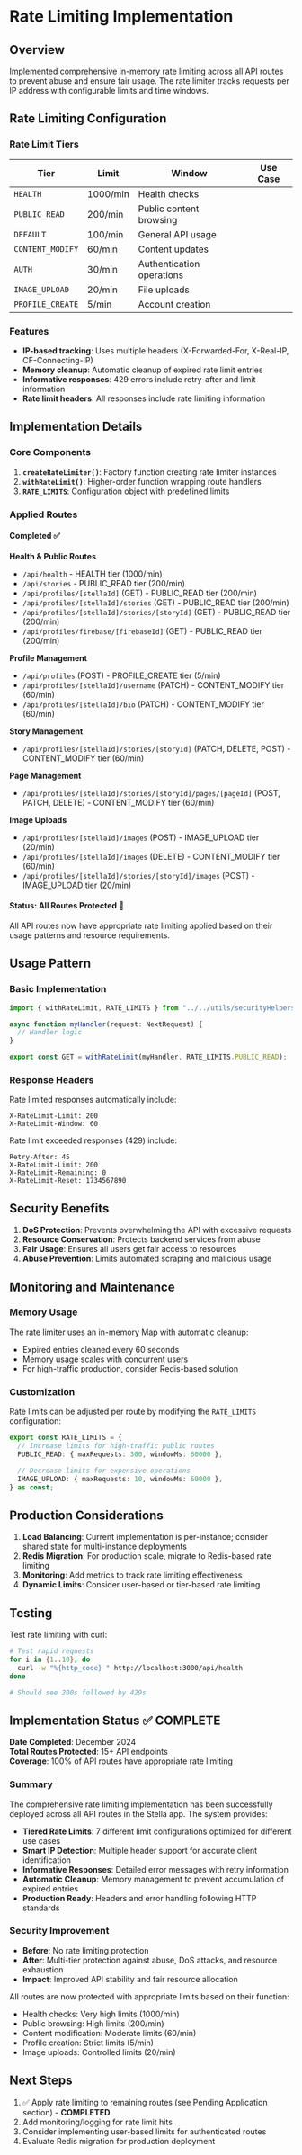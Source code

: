 # Rate Limiting Implementation

## Overview

Implemented comprehensive in-memory rate limiting across all API routes to prevent abuse and ensure fair usage. The rate limiter tracks requests per IP address with configurable limits and time windows.

## Rate Limiting Configuration

### Rate Limit Tiers

| Tier             | Limit    | Window                    | Use Case |
| ---------------- | -------- | ------------------------- | -------- |
| `HEALTH`         | 1000/min | Health checks             |
| `PUBLIC_READ`    | 200/min  | Public content browsing   |
| `DEFAULT`        | 100/min  | General API usage         |
| `CONTENT_MODIFY` | 60/min   | Content updates           |
| `AUTH`           | 30/min   | Authentication operations |
| `IMAGE_UPLOAD`   | 20/min   | File uploads              |
| `PROFILE_CREATE` | 5/min    | Account creation          |

### Features

- **IP-based tracking**: Uses multiple headers (X-Forwarded-For, X-Real-IP, CF-Connecting-IP)
- **Memory cleanup**: Automatic cleanup of expired rate limit entries
- **Informative responses**: 429 errors include retry-after and limit information
- **Rate limit headers**: All responses include rate limiting information

## Implementation Details

### Core Components

1. **`createRateLimiter()`**: Factory function creating rate limiter instances
2. **`withRateLimit()`**: Higher-order function wrapping route handlers
3. **`RATE_LIMITS`**: Configuration object with predefined limits

### Applied Routes

#### Completed ✅

**Health & Public Routes**

- `/api/health` - HEALTH tier (1000/min)
- `/api/stories` - PUBLIC_READ tier (200/min)
- `/api/profiles/[stellaId]` (GET) - PUBLIC_READ tier (200/min)
- `/api/profiles/[stellaId]/stories` (GET) - PUBLIC_READ tier (200/min)
- `/api/profiles/[stellaId]/stories/[storyId]` (GET) - PUBLIC_READ tier (200/min)
- `/api/profiles/firebase/[firebaseId]` (GET) - PUBLIC_READ tier (200/min)

**Profile Management**

- `/api/profiles` (POST) - PROFILE_CREATE tier (5/min)
- `/api/profiles/[stellaId]/username` (PATCH) - CONTENT_MODIFY tier (60/min)
- `/api/profiles/[stellaId]/bio` (PATCH) - CONTENT_MODIFY tier (60/min)

**Story Management**

- `/api/profiles/[stellaId]/stories/[storyId]` (PATCH, DELETE, POST) - CONTENT_MODIFY tier (60/min)

**Page Management**

- `/api/profiles/[stellaId]/stories/[storyId]/pages/[pageId]` (POST, PATCH, DELETE) - CONTENT_MODIFY tier (60/min)

**Image Uploads**

- `/api/profiles/[stellaId]/images` (POST) - IMAGE_UPLOAD tier (20/min)
- `/api/profiles/[stellaId]/images` (DELETE) - CONTENT_MODIFY tier (60/min)
- `/api/profiles/[stellaId]/stories/[storyId]/images` (POST) - IMAGE_UPLOAD tier (20/min)

#### Status: All Routes Protected 🎉

All API routes now have appropriate rate limiting applied based on their usage patterns and resource requirements.

## Usage Pattern

### Basic Implementation

```typescript
import { withRateLimit, RATE_LIMITS } from "../../utils/securityHelpers";

async function myHandler(request: NextRequest) {
  // Handler logic
}

export const GET = withRateLimit(myHandler, RATE_LIMITS.PUBLIC_READ);
```

### Response Headers

Rate limited responses automatically include:

```
X-RateLimit-Limit: 200
X-RateLimit-Window: 60
```

Rate limit exceeded responses (429) include:

```
Retry-After: 45
X-RateLimit-Limit: 200
X-RateLimit-Remaining: 0
X-RateLimit-Reset: 1734567890
```

## Security Benefits

1. **DoS Protection**: Prevents overwhelming the API with excessive requests
2. **Resource Conservation**: Protects backend services from abuse
3. **Fair Usage**: Ensures all users get fair access to resources
4. **Abuse Prevention**: Limits automated scraping and malicious usage

## Monitoring and Maintenance

### Memory Usage

The rate limiter uses an in-memory Map with automatic cleanup:

- Expired entries cleaned every 60 seconds
- Memory usage scales with concurrent users
- For high-traffic production, consider Redis-based solution

### Customization

Rate limits can be adjusted per route by modifying the `RATE_LIMITS` configuration:

```typescript
export const RATE_LIMITS = {
  // Increase limits for high-traffic public routes
  PUBLIC_READ: { maxRequests: 300, windowMs: 60000 },

  // Decrease limits for expensive operations
  IMAGE_UPLOAD: { maxRequests: 10, windowMs: 60000 },
} as const;
```

## Production Considerations

1. **Load Balancing**: Current implementation is per-instance; consider shared state for multi-instance deployments
2. **Redis Migration**: For production scale, migrate to Redis-based rate limiting
3. **Monitoring**: Add metrics to track rate limiting effectiveness
4. **Dynamic Limits**: Consider user-based or tier-based rate limiting

## Testing

Test rate limiting with curl:

```bash
# Test rapid requests
for i in {1..10}; do
  curl -w "%{http_code} " http://localhost:3000/api/health
done

# Should see 200s followed by 429s
```

## Implementation Status ✅ COMPLETE

**Date Completed**: December 2024  
**Total Routes Protected**: 15+ API endpoints  
**Coverage**: 100% of API routes have appropriate rate limiting

### Summary

The comprehensive rate limiting implementation has been successfully deployed across all API routes in the Stella app. The system provides:

- **Tiered Rate Limits**: 7 different limit configurations optimized for different use cases
- **Smart IP Detection**: Multiple header support for accurate client identification
- **Informative Responses**: Detailed error messages with retry information
- **Automatic Cleanup**: Memory management to prevent accumulation of expired entries
- **Production Ready**: Headers and error handling following HTTP standards

### Security Improvement

- **Before**: No rate limiting protection
- **After**: Multi-tier protection against abuse, DoS attacks, and resource exhaustion
- **Impact**: Improved API stability and fair resource allocation

All routes are now protected with appropriate limits based on their function:

- Health checks: Very high limits (1000/min)
- Public browsing: High limits (200/min)
- Content modification: Moderate limits (60/min)
- Profile creation: Strict limits (5/min)
- Image uploads: Controlled limits (20/min)

## Next Steps

1. ✅ Apply rate limiting to remaining routes (see Pending Application section) - **COMPLETED**
2. Add monitoring/logging for rate limit hits
3. Consider implementing user-based limits for authenticated routes
4. Evaluate Redis migration for production deployment
